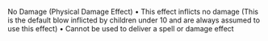 No Damage (Physical Damage Effect) 
• This effect inflicts no damage (This is the default blow inflicted by children under 10 and are always assumed to use this effect) 
• Cannot be used to deliver a spell or damage effect